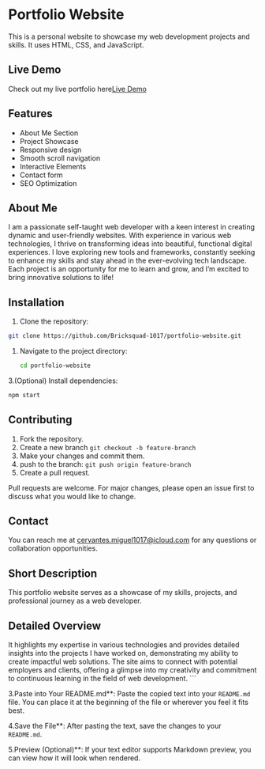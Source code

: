 # Portfolio Website

This is a personal website to showcase my web development projects and skills. It uses HTML, CSS, and JavaScript.

## Live Demo

Check out my live portfolio here[Live Demo](https://Bricksquad-1017.github.io/portfolio)

## Features

- About Me Section
- Project Showcase
- Responsive design
- Smooth scroll navigation
- Interactive Elements
- Contact form
- SEO Optimization

## About Me

I am a passionate self-taught web developer with a keen interest in creating dynamic and user-friendly websites. With experience in various web technologies, I thrive on transforming ideas into beautiful, functional digital experiences. I love exploring new tools and frameworks, constantly seeking to enhance my skills and stay ahead in the ever-evolving tech landscape. Each project is an opportunity for me to learn and grow, and I’m excited to bring innovative solutions to life!

## Installation

1. Clone the repository:

```bash
git clone https://github.com/Bricksquad-1017/portfolio-website.git
```

1. Navigate to the project directory:

   ```bash
   cd portfolio-website
   ```

3.(Optional) Install dependencies:

```bash
npm start
```

## Contributing

1. Fork the repository.
2. Create a new branch `git checkout -b feature-branch`
3. Make your changes and commit them.
4. push to the branch: `git push origin feature-branch`
5. Create a pull request.

Pull requests are welcome. For major changes, please open an issue first to discuss what you would like to change.

## Contact

You can reach me at [cervantes.miguel1017@icloud.com](mailto:cervantes.miguel1017@icloud.com) for any questions or collaboration opportunities.

## Short Description

This portfolio website serves as a showcase of my skills, projects, and professional journey as a web developer.

## Detailed Overview

It highlights my expertise in various technologies and provides detailed insights into the projects I have worked on, demonstrating my ability to create impactful web solutions. The site aims to connect with potential employers and clients, offering a glimpse into my creativity and commitment to continuous learning in the field of web development.
    ```

3.Paste into Your README.md**: Paste the copied text into your `README.md` file. You can place it at the beginning of the file or wherever you feel it fits best.

4.Save the File**: After pasting the text, save the changes to your `README.md`.

5.Preview (Optional)**: If your text editor supports Markdown preview, you can view how it will look when rendered.
